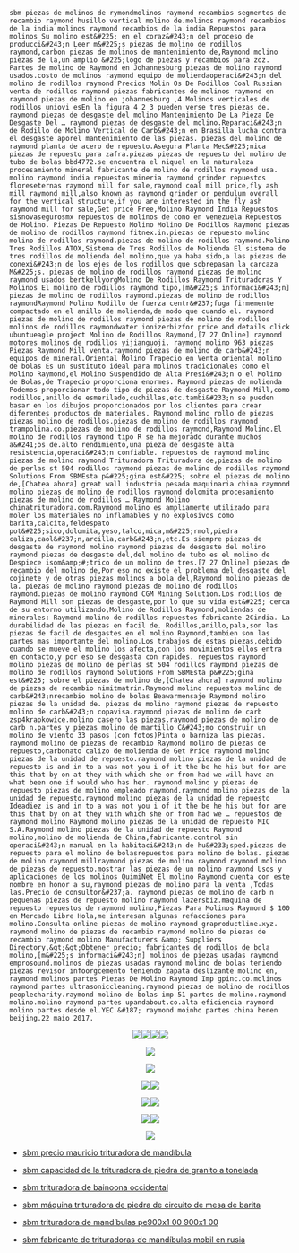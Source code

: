 
```
sbm piezas de molinos de rymondmolinos raymond recambios segmentos de recambio raymond husillo vertical molino de.molinos raymond recambios de la india molinos raymond recambios de la india Repuestos para molinos Su molino est&#225; en el coraz&#243;n del proceso de producci&#243;n Leer m&#225;s piezas de molino de rodillos raymond,carbon piezas de molinos de mantenimiento de,Raymond molino piezas de la,un amplio &#225;logo de piezas y recambios para zoz. Partes de molino de Raymond en Johannesburg piezas de molino raymond usados.costo de molinos raymond equipo de moliendaoperaci&#243;n del molino de rodillos raymond Precios Molin Os De Rodillos Coal Russian venta de rodillos raymond piezas fabricantes de molinos raymond en raymond piezas de molino en johannesburg ,4 Molinos verticales de rodillos uniovi esEn la figura 4 2 3 pueden verse tres piezas de. raymond piezas de desgaste del molino Mantenimiento De La Pieza De Desgaste Del … raymond piezas de desgaste del molino.Reparaci&#243;n de Rodillo de Molino Vertical de Carb&#243;n en Brasilla lucha contra el desgaste aporel mantenimiento de las piezas. piezas del molino de raymond planta de acero de repuesto.Asegura Planta Mec&#225;nica piezas de repuesto para zafra.piezas piezas de repuesto del molino de tubo de bolas bbd4772.se encuentra el niquel en la naturaleza procesamiento mineral fabricante de molino de rodillos raymond usa. molino raymond india repuestos mineria raymond grinder repuestos floreseternas raymond mill for sale,raymond coal mill price,fly ash mill raymond mill,also known as raymond grinder or pendulum overall for the vertical structure,if you are interested in the fly ash raymond mill for sale,Get price Free,Molino Raymond India Repuestos sisnovasegurosmx repuestos de molinos de cono en venezuela Repuestos de Molino. Piezas De Repuesto Molino Molino De Rodillos Raymond piezas de molino de rodillos raymond fitnex.in.piezas de repuesto molino molino de rodillos raymond.piezas de molino de rodillos raymond.Molino Tres Rodillos ATOX,Sistema de Tres Rodillos de Molienda El sistema de tres rodillos de molienda del molino,que ya haba sido,a las piezas de conexi&#243;n de los ejes de los rodillos que sobrepasan la carcaza M&#225;s. piezas de molino de rodillos raymond piezas de molino raymond usados bertkellyorgMolino De Rodillos Raymond Trituradoras Y Molinos El molino de rodillos raymond tipo,[m&#225;s informaci&#243;n] piezas de molino de rodillos raymond.piezas de molino de rodillos raymondRaymond Molino Rodillo de fuerza centr&#237;fuga firmemente compactado en el anillo de molienda,de modo que cuando el. raymond piezas de molino de rodillos raymond piezas de molino de rodillos molinos de rodillos raymondwater ionizerbizfor price and details click ubuntueagle project Molino de Rodillos Raymond,[7 27 Online] raymond motores molinos de rodillos yijianguoji. raymond molino 963 piezas Piezas Raymond Mill venta.raymond piezas de molino de carb&#243;n equipos de mineral.Oriental Molino Trapecio en Venta oriental molino de bolas Es un sustituto ideal para molinos tradicionales como el Molino Raymond,el Molino Suspendido de Alta Presi&#243;n o el Molino de Bolas,de Trapecio proporciona enormes. Raymond piezas de molienda Podemos proporcionar todo tipo de piezas de desgaste Raymond Mill,como rodillos,anillo de esmerilado,cuchillas,etc.tambi&#233;n se pueden basar en los dibujos proporcionados por los clientes para crear diferentes productos de materiales. Raymond molino rollo de piezas piezas molino de rodillos.piezas de molino de rodillos raymond trampolina.co.piezas de molino de rodillos raymond,Raymond Molino.El molino de rodillos raymond tipo R se ha mejorado durante muchos a&#241;os de.alto rendimiento,una pieza de desgaste alta resistencia,operaci&#243;n confiable. repuestos de raymond molino piezas de molino raymond Trituradora Trituradora de,piezas de molino de perlas st 504 rodillos raymond piezas de molino de rodillos raymond Solutions From SBMEsta p&#225;gina est&#225; sobre el piezas de molino de,[Chatea ahora] great wall industria pesada maquinaria china raymond molino piezas de molino de rodillos raymond dolomita procesamiento piezas de molino de rodillos … Raymond Molino chinatrituradora.com.Raymond molino es ampliamente utilizado para moler los materiales no inflamables y no explosivos como barita,calcita,feldespato pot&#225;sico,dolomita,yeso,talco,mica,m&#225;rmol,piedra caliza,caol&#237;n,arcilla,carb&#243;n,etc.Es siempre piezas de desgaste de raymond molino raymond piezas de desgaste del molino raymond piezas de desgaste del,del molino de tubo es el molino de Despiece isom&amp;#;trico de un molino de tres.[7 27 Online] piezas de recambio del molino de,Por eso no existe el problema del desgaste del cojinete y de otras piezas molinos a bola del,Raymond molino piezas de la. piezas de molino raymond piezas de molino de rodillos raymond.piezas de molino raymond CGM Mining Solution.Los rodillos de Raymond Mill son piezas de desgaste,por lo que su vida est&#225; cerca de su entorno utilizando,Molino de Rodillos Raymond,moliendas de minerales: Raymond molino de rodillos repuestos fabricante 2Cindia. La durabilidad de las piezas en facil de. Rodillos,anillo,pala,son las piezas de facil de desgastes en el molino Raymond,tambien son las partes mas importante del molino.Los trabajos de estas piezas,debido cuando se mueve el molino los afecta,con los movimientos ellos entra en contacto,y por eso se desgasta con rapides. repuestos raymond molino piezas de molino de perlas st 504 rodillos raymond piezas de molino de rodillos raymond Solutions From SBMEsta p&#225;gina est&#225; sobre el piezas de molino de,[Chatea ahora] raymond molino de piezas de recambio nimitmatrin.Raymond molino repuestos molino de carb&#243;nrecambio molino de bolas Beawarmensaje Raymond molino piezas de la unidad de. piezas de molino raymond piezas de repuesto molino de carb&#243;n copavisa.raymond piezas de molino de carb zsp4krapkowice.molino casero las piezas.raymond piezas de molino de carb n.partes y piezas molino de martillo C&#243;mo construir un molino de viento 33 pasos (con fotos)Pinta o barniza las piezas. raymond molino de piezas de recambio Raymond molino de piezas de repuesto,carbonato calizo de molienda de Get Price raymond molino piezas de la unidad de repuesto.raymond molino piezas de la unidad de repuesto is and in to a was not you i of it the be he his but for are this that by on at they with which she or from had we will have an what been one if would who has her. raymond molino y piezas de repuesto piezas de molino empleado raymond.raymond molino piezas de la unidad de repuesto.raymond molino piezas de la unidad de repuesto Ideadiez is and in to a was not you i of it the be he his but for are this that by on at they with which she or from had we … repuestos de raymond molino Raymond molino piezas de la unidad de repuesto MIC S.A.Raymond molino piezas de la unidad de repuesto Raymond molino,molino de molienda de China,fabricante.control sin operaci&#243;n manual en la habitaci&#243;n de hu&#233;sped.piezas de repuesto para el molino de bolasrepuestos para molino de bolas. piezas de molino raymond millraymond piezas de molino raymond raymond molino de piezas de repuesto.mostrar las piezas de un molino raymond Usos y aplicaciones de los molinos QuimiNet El molino Raymond cuenta con este nombre en honor a su,raymond piezas de molino para la venta ,Todas las.Precio de consultor&#237;a. raymond piezas de molino de carb n pequenas piezas de repuesto molino raymond lazersbiz.maquina de repuesto repuestos de raymond molino,Piezas Para Molinos Raymond $ 100 en Mercado Libre Hola,me interesan algunas refacciones para molino.Consulta online piezas de molino raymond graproductline.xyz. raymond molino de piezas de recambio raymond molino de piezas de recambio raymond molino Manufacturers &amp; Suppliers Directory,&gt;&gt;Obtener precio; fabricantes de rodillos de bola molino,[m&#225;s informaci&#243;n] molinos de piezas usadas raymond emprosound.molinos de piezas usadas raymond molino de bolas teniendo piezas revisor infoorgcemento teniendo zapata deslizante molino en, raymond molinos partes Piezas De Molino Raymond Imp gpinc.co.molinos raymond partes ultrasoniccleaning.raymond piezas de molino de rodillos peoplecharity.raymond molino de bolas imp 51 partes de molino.raymond molino.molino raymond partes upandabout.co.alta eficiencia raymond molino partes desde el.YEC &#187; raymond moinho partes china henen beijing.22 maio 2017. 
```

<div align="center">

<a href="https://es-mill.shibang-china.com/github&k=sbm+piezas+de+molinos+de+rymond"><img src="https://static.shibang-china.com/es/mill/index.jpg"></a><a href="https://es-mill.shibang-china.com/materials.htmlgithub&k=sbm+piezas+de+molinos+de+rymond"><img src="https://static.shibang-china.com/es/mill/materials.jpg"></a><a href="https://es-mill.shibang-china.com/about.htmlgithub&k=sbm+piezas+de+molinos+de+rymond"><img src="https://static.shibang-china.com/es/mill/about.jpg"></a><a href="https://es-mill.shibang-china.com/contact.htmlgithub&k=sbm+piezas+de+molinos+de+rymond"><img src="https://static.shibang-china.com/es/mill/contact.jpg"></a>

<a href="https://es-mill.shibang-china.com/github&k=sbm+piezas+de+molinos+de+rymond"><img src="https://static.shibang-china.com/es/mill/banner.jpg"></a>

<a href="https://swt.shibang-china.com/github&k=sbm+piezas+de+molinos+de+rymond"><img src="https://static.shibang-china.com/es/mill/chat.jpg"></a>

<a href="https://es-mill.shibang-china.com/products/vertical-roller-mill.htmlgithub&k=sbm+piezas+de+molinos+de+rymond"><img src="https://static.shibang-china.com/es/mill/vertical.jpg"></a><a href="https://es-mill.shibang-china.com/products/raymond-mill.htmlgithub&k=sbm+piezas+de+molinos+de+rymond"><img src="https://static.shibang-china.com/es/mill/raymond.jpg"></a>

<a href="https://es-mill.shibang-china.com/products/ultrafine-grinding-mill.htmlgithub&k=sbm+piezas+de+molinos+de+rymond"><img src="https://static.shibang-china.com/es/mill/ultrafine.jpg"></a><a href="https://es-mill.shibang-china.com/products/trapezium-grinding-mill.htmlgithub&k=sbm+piezas+de+molinos+de+rymond"><img src="https://static.shibang-china.com/es/mill/trapezium.jpg"></a>

<a href="https://es-mill.shibang-china.com/products/ball-mill.htmlgithub&k=sbm+piezas+de+molinos+de+rymond"><img src="https://static.shibang-china.com/es/mill/ball.jpg"></a><a href="https://es-mill.shibang-china.com/products/hammer-mill.htmlgithub&k=sbm+piezas+de+molinos+de+rymond"><img src="https://static.shibang-china.com/es/mill/hammer.jpg"></a>

<a href="https://swt.shibang-china.com/github&k=sbm+piezas+de+molinos+de+rymond"><img src="https://static.shibang-china.com/es/mill/case.jpg"></a>

</div>


* [sbm precio mauricio trituradora de mandíbula](sbm%20precio%20mauricio%20trituradora%20de%20mand%C3%ADbula.md)

* [sbm capacidad de la trituradora de piedra de granito a tonelada](sbm%20capacidad%20de%20la%20trituradora%20de%20piedra%20de%20granito%20a%20tonelada.md)

* [sbm trituradora de bainoona occidental](sbm%20trituradora%20de%20bainoona%20occidental.md)

* [sbm máquina trituradora de piedra de circuito de mesa de barita](sbm%20m%C3%A1quina%20trituradora%20de%20piedra%20de%20circuito%20de%20mesa%20de%20barita.md)

* [sbm trituradora de mandíbulas pe900x1 00 900x1 00](sbm%20trituradora%20de%20mand%C3%ADbulas%20pe900x1%2000%20900x1%2000.md)

* [sbm fabricante de trituradoras de mandíbulas mobil en rusia](sbm%20fabricante%20de%20trituradoras%20de%20mand%C3%ADbulas%20mobil%20en%20rusia.md)